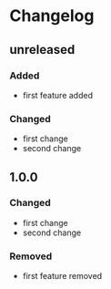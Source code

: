 # Changelog


## unreleased
### Added
- first feature added
### Changed
- first change
- second change

## 1.0.0
### Changed
- first change
- second change
### Removed
- first feature removed
